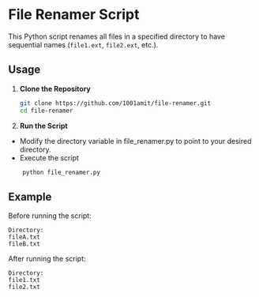  # File Renamer Script

This Python script renames all files in a specified directory to have sequential names (`file1.ext`, `file2.ext`, etc.).

## Usage

1. **Clone the Repository**
   ```bash
   git clone https://github.com/1001amit/file-renamer.git
   cd file-renamer
   ```
2. **Run the Script**

- Modify the directory variable in file_renamer.py to point to your desired directory.
- Execute the script
``` bash
    python file_renamer.py
```
## Example
Before running the script:
```
Directory:
fileA.txt
fileB.txt
```
After running the script:
```
Directory:
file1.txt
file2.txt


